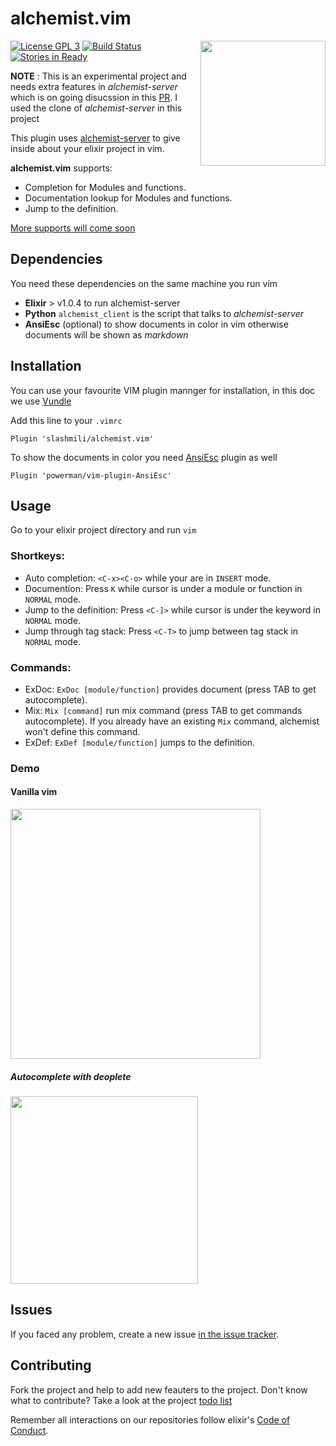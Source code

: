 # alchemist.vim

<img src="https://github.com/slashmili/alchemist.vim/raw/master/logo.png" width="200" align="right">

[![License GPL 3](https://img.shields.io/badge/license-GPL_3-green.svg)](http://www.gnu.org/licenses/gpl-3.0)
[![Build Status](https://travis-ci.org/slashmili/alchemist.vim.svg?branch=develop)](https://travis-ci.org/slashmili/alchemist.vim)
[![Stories in Ready](https://badge.waffle.io/slashmili/alchemist.vim.png?label=ready&title=Ready)](http://waffle.io/slashmili/alchemist.vim)



**NOTE** : This is an experimental project and needs extra features in *alchemist-server* which is on going disucssion in this [PR](https://github.com/tonini/alchemist-server/pull/8). I used the clone of *alchemist-server* in this project

This plugin uses [alchemist-server](https://github.com/tonini/alchemist-server) to give inside about your elixir project in vim.

**alchemist.vim** supports:

* Completion for Modules and functions.
* Documentation lookup for Modules and functions.
* Jump to the definition.

[More supports will come soon](https://github.com/slashmili/alchemist.vim/issues/1)

## Dependencies

You need these dependencies on the same machine you run vim

* **Elixir** > v1.0.4 to run alchemist-server
* **Python** `alchemist_client` is the script that talks to _alchemist-server_
* **AnsiEsc** (optional) to show documents in color in vim otherwise documents will be shown as _markdown_

## Installation

You can use your favourite VIM plugin mannger for installation, in this doc we use [Vundle](https://github.com/VundleVim/Vundle.vim)

Add this line to your `.vimrc`
```
Plugin 'slashmili/alchemist.vim'
```

To show the documents in color you need [AnsiEsc](https://github.com/powerman/vim-plugin-AnsiEsc) plugin as well
```
Plugin 'powerman/vim-plugin-AnsiEsc'
```

## Usage
Go to your elixir project directory and run `vim`

### Shortkeys:

  * Auto completion: `<C-x><C-o>` while your are in `INSERT` mode.
  * Documention: Press `K` while cursor is under a module or function in `NORMAL` mode.
  * Jump to the definition: Press `<C-]>` while cursor is under the keyword in `NORMAL` mode.
  * Jump through tag stack: Press `<C-T>` to jump between tag stack in `NORMAL` mode.

### Commands:

  * ExDoc: `ExDoc [module/function]` provides document (press TAB to get autocomplete).
  * Mix: `Mix [command]` run mix command (press TAB to get commands autocomplete). If you already have an existing `Mix` command, alchemist won't define this command.
  * ExDef: `ExDef [module/function]` jumps to the definition.

### Demo

#### Vanilla vim
<a href="https://asciinema.org/a/e23f0el00vlg0s5z9nrwp6kba"><img src="https://asciinema.org/a/e23f0el00vlg0s5z9nrwp6kba.png" height="400"></a>

##### Autocomplete with deoplete
<a href="https://asciinema.org/a/9uupb79bp90p9ji4jbfolvzuk"><img src="https://asciinema.org/a/9uupb79bp90p9ji4jbfolvzuk.png" height="300"></a>

## Issues

If you faced any problem, create a new issue [in the issue tracker](https://github.com/slashmili/alchemist.vim/issues).

## Contributing

Fork the project and help to add new feauters to the project. Don't know what to contribute? Take a look at the project [todo list](https://github.com/slashmili/alchemist.vim/issues/1)

Remember all interactions on our repositories follow elixir's [Code of Conduct](https://github.com/elixir-lang/elixir/blob/master/CODE_OF_CONDUCT.md).
